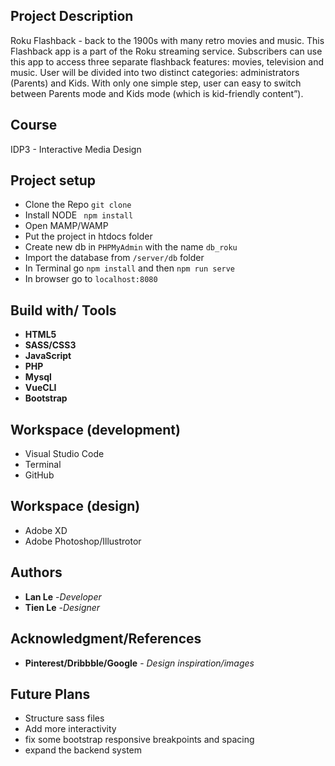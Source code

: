 
## Project Description

Roku Flashback - back to the 1900s with many retro movies and music.
This Flashback app is a part of the Roku streaming service. Subscribers can use this app to access three separate flashback features: movies, television and music.
User will be divided into two distinct categories: administrators (Parents) and Kids. 
With only one simple step, user can easy to switch between Parents mode and Kids mode (which is kid-friendly content”). 

## Course

IDP3 - Interactive Media Design

## Project setup
* Clone the Repo ```git clone```
* Install NODE ``` npm install```
* Open MAMP/WAMP
* Put the project in htdocs folder
* Create new db in ```PHPMyAdmin``` with the name ```db_roku```
* Import the database from ```/server/db``` folder
* In Terminal go ```npm install``` and then ```npm run serve```
* In browser go to ```localhost:8080```




## Build with/ Tools
* **HTML5**
* **SASS/CSS3**
* **JavaScript**
* **PHP**
* **Mysql**
* **VueCLI**
* **Bootstrap**


## Workspace (development)
* Visual Studio Code
* Terminal
* GitHub

## Workspace (design)
* Adobe XD
* Adobe Photoshop/Illustrotor

## Authors
* **Lan Le** -*Developer*
* **Tien Le** -*Designer*





## Acknowledgment/References

* **Pinterest/Dribbble/Google** - *Design inspiration/images* 

## Future Plans
* Structure sass files
* Add more interactivity
* fix some bootstrap responsive breakpoints and spacing
* expand the backend system

